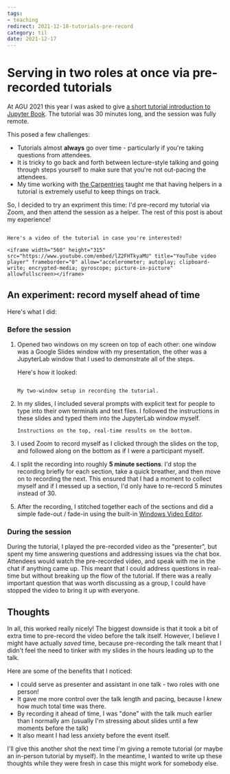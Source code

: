 ```yaml
---
tags:
- teaching
redirect: 2021-12-18-tutorials-pre-record
category: til
date: 2021-12-17
---
```


# Serving in two roles at once via pre-recorded tutorials

At AGU 2021 this year I was asked to give [a short tutorial introduction to Jupyter Book](https://www.youtube.com/watch?v=lZ2FHTkyaMU).
The tutorial was 30 minutes long, and the session was fully remote.

This posed a few challenges:

- Tutorials almost **always** go over time - particularly if you're taking questions from attendees.
- It is tricky to go back and forth between lecture-style talking and going through steps yourself to make sure that you're not out-pacing the attendees.
- My time working with [the Carpentries](https://carpentries.org/) taught me that having helpers in a tutorial is extremely useful to keep things on track.

So, I decided to try an expriment this time: I'd pre-record my tutorial via Zoom, and then attend the session as a helper. The rest of this post is about my experience!

```{admonition} If you'd like to check out the tutorial

Here's a video of the tutorial in case you're interested!

<iframe width="560" height="315" src="https://www.youtube.com/embed/lZ2FHTkyaMU" title="YouTube video player" frameborder="0" allow="accelerometer; autoplay; clipboard-write; encrypted-media; gyroscope; picture-in-picture" allowfullscreen></iframe>

```

## An experiment: record myself ahead of time

Here's what I did:

### Before the session

1. Opened two windows on my screen on top of each other: one window was a Google Slides window with my presentation, the other was a JupyterLab window that I used to demonstrate all of the steps.

   Here's how it looked:

   ```{figure} https://user-images.githubusercontent.com/1839645/146656769-95e0e430-15ac-4b5e-a0ee-7e77e8f7b9ed.png

   My two-window setup in recording the tutorial.

2. In my slides, I included several prompts with explicit text for people to type into their own terminals and text files. I followed the instructions in these slides and typed them into the JupyterLab window myself.

   ```{figure} https://user-images.githubusercontent.com/1839645/146656866-0236e791-9a16-4c60-aa0b-e1ea99e46dd5.png
   Instructions on the top, real-time results on the bottom.
   ```

3. I used Zoom to record myself as I clicked through the slides on the top, and followed along on the bottom as if I were a participant myself.
4. I split the recording into roughly **5 minute sections**.
   I'd stop the recording briefly for each section, take a quick breather, and then move on to recording the next. This ensured that I had a moment to collect myself and if I messed up a section, I'd only have to re-record 5 minutes instead of 30.
5. After the recording, I stitched together each of the sections and did a simple fade-out / fade-in using the built-in [Windows Video Editor](https://support.microsoft.com/en-us/windows/create-films-with-video-editor-94e651f8-a5be-ae03-3c50-e49f013d47f6).

### During the session

During the tutorial, I played the pre-recorded video as the "presenter", but spent my time answering questions and addressing issues via the chat box.
Attendees would watch the pre-recorded video, and speak with me in the chat if anything came up.
This meant that I could address questions in real-time but without breaking up the flow of the tutorial.
If there was a really important question that was worth discussing as a group, I could have stopped the video to bring it up with everyone.

## Thoughts

In all, this worked really nicely!
The biggest downside is that it took a bit of extra time to pre-record the video before the talk itself.
However, I believe I might have actually *saved* time, because pre-recording the talk meant that I didn't feel the need to tinker with my slides in the hours leading up to the talk.

Here are some of the benefits that I noticed:

- I could serve as presenter and assistant in one talk - two roles with one person!
- It gave me more control over the talk length and pacing, because I *knew* how much total time was there.
- By recording it ahead of time, I was "done" with the talk much earlier than I normally am (usually I'm stressing about slides until a few moments before the talk)
- It also meant I had less anxiety before the event itself.

I'll give this another shot the next time I'm giving a remote tutorial (or maybe an in-person tutorial by myself).
In the meantime, I wanted to write up these thoughts while they were fresh in case this might work for somebody else.
